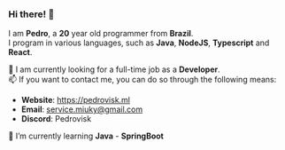 ### Hi there! 👋  
I am **Pedro**, a **20** year old programmer from **Brazil**.  
I program in various languages, such as **Java**, **NodeJS**, **Typescript** and **React**.  

💼 I am currently looking for a full-time job as a **Developer**.  
📫 If you want to contact me, you can do so through the following means:  
  - **Website**: https://pedrovisk.ml
  - **Email**: service.miuky@gmail.com 
  - **Discord**: Pedrovisk
    
🌱 I’m currently learning **Java** - **SpringBoot**
